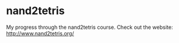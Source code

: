 # nand2tetris

My progress through the nand2tetris course. Check out the website: http://www.nand2tetris.org/
